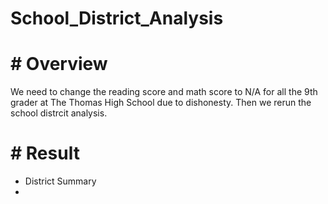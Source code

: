 # School_District_Analysis
# # Overview
We need to change the reading score and math score to N/A for all the 9th grader at The Thomas High School due to dishonesty. Then we rerun the school distrcit analysis.

# # Result
* District Summary
* 
